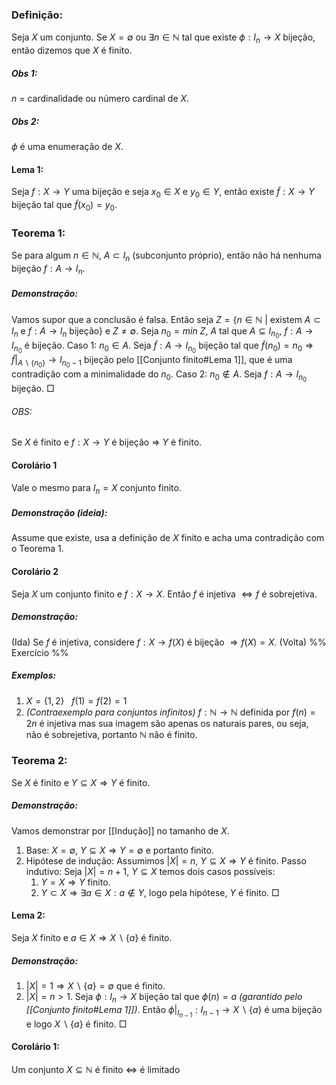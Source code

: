 ### Definição:
Seja $X$ um conjunto. Se $X = \emptyset$ ou $\exists n \in \mathbb{N}$ tal que existe $\phi: I_n \rightarrow X$ bijeção, então dizemos que $X$ é finito.
##### Obs 1:
$n$ = cardinalidade ou número cardinal de $X$.
##### Obs 2:
$\phi$ é uma enumeração de $X$.

#### Lema 1:
Seja $f: X \rightarrow Y$ uma bijeção e seja $x_0 \in X$ e $y_0 \in Y$, então existe $\tilde{f}: X \rightarrow Y$ bijeção tal que $\tilde{f}(x_0)=y_0$.

### Teorema 1:
Se para algum $n \in \mathbb{N}$, $A\subset I_n$ (subconjunto próprio), então não há nenhuma bijeção $f: A \rightarrow I_n$. 
##### Demonstração:
Vamos supor que a conclusão é falsa. Então seja $Z = \{n \in \mathbb{N} \ | \ \text{existem} \ A \subset I_n \ \text{e} \ f: A\rightarrow I_n \ \text{bijeção}\}$ e $Z \neq \emptyset$. Seja $n_0 = min \ Z$, $A$ tal que $A \subseteq I_{n_0}$, $f: A \rightarrow I_{n_0}$ é bijeção.
	Caso 1: $n_0 \in A$.  Seja $\tilde{f}: A \rightarrow I_{n_0}$ bijeção tal que $\tilde{f}(n_0) = n_0 \Rightarrow \tilde{f}|_{A\backslash \{n_0\}} \rightarrow I_{n_0 -1}$ bijeção pelo [[Conjunto finito#Lema 1]], que é uma contradição com a minimalidade do $n_0$.
	Caso 2: $n_0 \notin A$. Seja $f: A\rightarrow I_{n_0}$ bijeção. $\Box$ 
###### OBS: 
Se $X$ é finito e $f: X \rightarrow Y$ é bijeção $\Rightarrow$ $Y$ é finito.

#### Corolário 1
Vale o mesmo para $I_n = X$ conjunto finito. 
##### Demonstração (ideia):
Assume que existe, usa a definição de $X$ finito e acha uma contradição com o Teorema 1.

#### Corolário 2
Seja $X$ um conjunto finito e $f: X \rightarrow X$. Então $f$ é injetiva $\iff f$ é sobrejetiva.
##### Demonstração:
(Ida) Se $f$ é injetiva, considere $f: X \rightarrow f(X)$ é bijeção $\Rightarrow f(X) = X$.
(Volta) %% Exercício %% 
##### Exemplos:
1. $X = \{1, 2\} \ \ \ f(1)=f(2)=1$
2. *(Contraexemplo para conjuntos infinitos)* $f : \mathbb{N} \rightarrow \mathbb{N}$ definida por $f(n) = 2n$ é injetiva mas sua imagem são apenas os naturais pares, ou seja, não é sobrejetiva, portanto $\mathbb{N}$ não é finito. 

### Teorema 2:
Se $X$ é finito e $Y \subseteq X \Rightarrow Y$ é finito.
##### Demonstração:
Vamos demonstrar por [[Indução]] no tamanho de $X$.
1. Base: $X = \emptyset,\ Y \subseteq X \Rightarrow Y = \emptyset$ e portanto finito.
2. Hipótese de indução: Assumimos $|X| = n, \ Y\subseteq X \Rightarrow Y$ é finito.
   Passo indutivo: Seja $|X| = n+1, \ Y\subseteq X$ temos dois casos possíveis:
	1. $Y = X \Rightarrow Y$ finito.
	2. $Y\subset X \Rightarrow \exists a \in X: a\notin Y$, logo pela hipótese, $Y$ é finito. $\Box$ 
#### Lema 2:
Seja $X$ finito e $a\in X \Rightarrow X \backslash \{a\}$ é finito.
##### Demonstração:
1. $|X| = 1 \Rightarrow X\backslash \{a\} = \emptyset$ que é finito.
2. $|X| = n > 1$. Seja $\phi :  I_n \rightarrow X$ bijeção tal que $\phi (n) = a$ *(garantido pelo [[Conjunto finito#Lema 1]])*. Então $\phi |_{I_{n-1}}: I_{n-1} \rightarrow X \backslash \{a\}$ é uma bijeção e logo $X\backslash\{a\}$ é finito. $\Box$ 

#### Corolário 1:
Um conjunto $X \subseteq \mathbb{N}$ é finito $\iff$ é limitado
